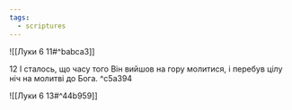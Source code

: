 ```yaml
---
tags:
  - scriptures
---
```


![[Луки 6 11#^babca3]]

12 І сталось, що часу того Він вийшов на гору молитися, і перебув цілу ніч на молитві до Бога. ^c5a394

![[Луки 6 13#^44b959]]